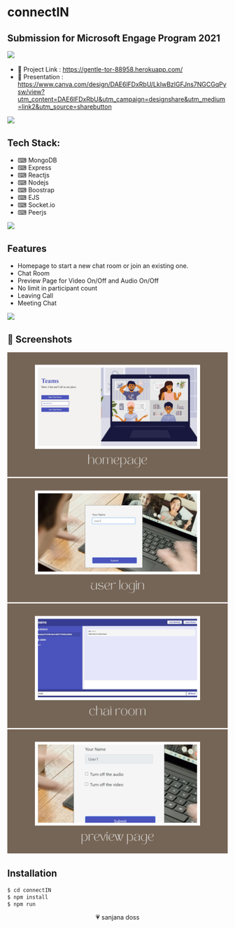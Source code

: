 # connectIN

## Submission for Microsoft Engage Program 2021

<img src="https://i.imgur.com/Anopa6Y.jpg">

- 💬 Project Link : https://gentle-tor-88958.herokuapp.com/ 
- 💬 Presentation : https://www.canva.com/design/DAE6lFDxRbU/LkIwBzlGFJns7NGCGqPysw/view?utm_content=DAE6lFDxRbU&utm_campaign=designshare&utm_medium=link2&utm_source=sharebutton

<img src="https://user-images.githubusercontent.com/73097560/115834477-dbab4500-a447-11eb-908a-139a6edaec5c.gif"> </img>
## Tech Stack: </br>
- ⌨ MongoDB </br>
- ⌨ Express </br>
- ⌨ Reactjs </br>
- ⌨ Nodejs </br>
- ⌨ Boostrap </br>
- ⌨ EJS </br>
- ⌨ Socket.io </br>
- ⌨ Peerjs </br>

<img src="https://user-images.githubusercontent.com/73097560/115834477-dbab4500-a447-11eb-908a-139a6edaec5c.gif"> </img>
## Features

- Homepage to start a new chat room or join an existing one.
- Chat Room
- Preview Page for Video On/Off and Audio On/Off
- No limit in participant count
- Leaving Call
- Meeting Chat

<img src="https://user-images.githubusercontent.com/73097560/115834477-dbab4500-a447-11eb-908a-139a6edaec5c.gif"> </img>
## 💽 Screenshots
<img src="https://github.com/sanjanadoss/connectIN/blob/main/screenshots/1.jpg">
<img src="https://github.com/sanjanadoss/connectIN/blob/main/screenshots/2.jpg">
<img src="https://github.com/sanjanadoss/connectIN/blob/main/screenshots/3.jpg">
<img src="https://github.com/sanjanadoss/connectIN/blob/main/screenshots/4.jpg">

## Installation
```
$ cd connectIN
$ npm install
$ npm run

```

<p align="center">
	💗 sanjana doss
</p>
